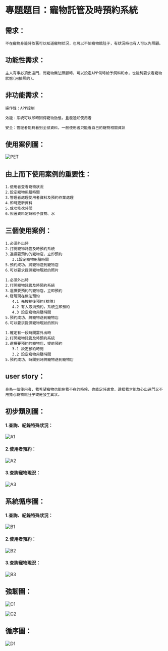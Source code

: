 # 專題題目：寵物託管及時預約系統

## 需求：

``` 
不在寵物身邊時依舊可以知道寵物狀況，也可以不怕寵物餓肚子，有狀況時也有人可以先照顧。
``` 

## 功能性需求：

``` 
主人有事必須出遠門，而寵物無法照顧時，可以設定APP何時給予飼料和水，也能夠要求看寵物狀態(用拍照的)。
``` 

## 非功能需求：

``` 
操作性：APP控制

效能：系統可以即時回傳寵物動態，且發通知使用者

安全：管理者能夠看到全部資料，一般使用者只能看自己的寵物相關資訊
``` 

## 使用案例圖：


![PET](Pet.jpg "PET")


## 由上而下使用案例的重要性：

```
1.使用者查看寵物狀況
2.設定寵物用膳時間
3.管理者處理使用者資料及預約作業處理
4.即時更新資料
5.成功修改時間
6.照著資料定時給予食物、水
```

## 三個使用案例：

```
1.必須外出時
2.打開寵物託管及時預約系統
3.選擇要預約的寵物店，立即預約
   3.1設定寵物用膳時間
5.預約成功，將寵物送到寵物店
6.可以要求提供寵物現狀的照片
```
```
1.必須外出時
2.打開寵物託管及時預約系統
3.選擇要預約的寵物店，立即預約
4.發現現在無法預約
   4.1 先按稍後預約(排隊)
   4.2 有人取消預約，系統立即預約
   4.3 設定寵物用膳時間
5.預約成功，將寵物送到寵物店
6.可以要求提供寵物現狀的照片
```

```
1.確定有一段時間需外出時
2.打開寵物託管及時預約系統
3.選擇要預約的寵物店，提前預約
   3.1 設定預約時間
   3.2 設定寵物用膳時間
5.預約成功，時間到時將寵物送到寵物店
```

## user story：

```
身為一個使用者，我希望寵物也能在我不在的時候，也能定時進食，這樣我才能放心出遠門又不用擔心寵物餓肚子或是發生異狀。
```

## 初步類別圖：

#### 1.查詢、紀錄特殊狀況：
![A1](A1.jpg "A1")
#### 2.使用者預約：
![A2](A2.jpg "A2")
#### 3.查詢寵物現況：
![A3](A3.jpg "A3")

## 系統循序圖：

#### 1.查詢、紀錄特殊狀況：
![B1](B1.jpg "B1")
#### 2.使用者預約：
![B2](B2.jpg "B2")
#### 3.查詢寵物現況：
![B3](B3.jpg "B3")

## 強韌圖：
![C1](HHH.jpg "C1")

![C2](C2.jpg "C2")

## 循序圖：
![D1](D1.jpg "D2")
